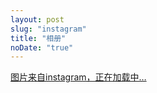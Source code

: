 ```yaml
---
layout: post
slug: "instagram"
title: "相册"
noDate: "true"
---
```


<div class="instagram" data-client-id="fa08e89b416a495bb0b7808221c25c10" data-user-id="1828050536">
    <a href="https://www.instagram.com/kangqingfei/" target="_blank" class="open-ins">图片来自instagram，正在加载中…</a>
</div>
<script src="/js/jquery.lazyload.js"></script>
<script src="/js/instagram.js"></script>
<script src="http://ajax.aspnetcdn.com/ajax/jQuery/jquery-1.8.0.js"></script>
